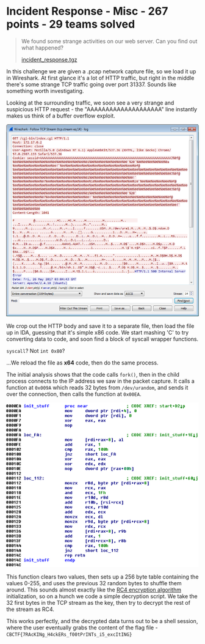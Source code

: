 # Incident Response - Misc - 267 points - 29 teams solved

> We found some strange activities on our web server.
> Can you find out what happened?
>
> [incident_response.tgz](./incident_response.tgz-66e6ba124d2396c32010104ce20ea182de8859c704895750d3ea994068add833)

In this challenge we are given a .pcap network capture file, so we load it up in Wireshark. At first glance it's a lot of HTTP traffic, but right in the middle there's some strange TCP traffic going over port 31337. Sounds like something worth investigating.

Looking at the surrounding traffic, we soon see a very strange and suspicious HTTP request - the "AAAAAAAAAAAAAAAAAAAA" line instantly makes us think of a buffer overflow exploit.

![Very suspicious HTTP request](./images/suspicious_http.png)

We crop out the HTTP body and save it to a separate file, then load the file up in IDA, guessing that it's simple x86 code. We start mashing 'C' to try converting data to code, and soon find a block of syscall wrapper functions.

`syscall`? Not `int 0x80`?

...We reload the file as **x64** code, then do the same process.

The initial analysis shows that the code calls `fork()`, then in the child process connects to the IP address we saw in the packet capture. It calls a function at `0x009A` which reads 32 bytes from `/dev/urandom`, and sends it over the connection, then calls the function at `0x00EA`.

![Interesting function](./images/function.png)

This function clears two values, then sets up a 256 byte table containing the values 0-255, and uses the previous 32 random bytes to shuffle them around. This sounds almost exactly like the [RC4 encryption algorithm](https://en.wikipedia.org/wiki/RC4) initialization, so on a hunch we code a simple decryption script. We take the 32 first bytes in the TCP stream as the key, then try to decrypt the rest of the stream as RC4.

This works perfectly, and the decrypted data turns out to be a shell session, where the user eventually grabs the content of the flag file - `CBCTF{7RAcKINg_H4ckERs_f00tPrINTs_i5_excItING}`
